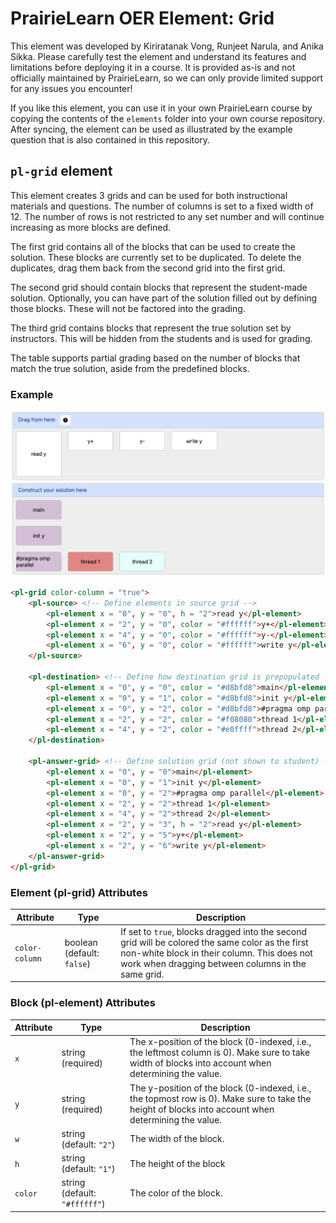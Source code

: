 # PrairieLearn OER Element: Grid

This element was developed by Kiriratanak Vong, Runjeet Narula, and Anika Sikka. Please carefully test the element and understand its features and limitations before deploying it in a course. It is provided as-is and not officially maintained by PrairieLearn, so we can only provide limited support for any issues you encounter!

If you like this element, you can use it in your own PrairieLearn course by copying the contents of the `elements` folder into your own course repository. After syncing, the element can be used as illustrated by the example question that is also contained in this repository.

## `pl-grid` element

This element creates 3 grids and can be used for both instructional materials and questions. The number of columns is set to a fixed width of 12. The number of rows is not restricted to any set number and will continue increasing as more blocks are defined. 

The first grid contains all of the blocks that can be used to create the solution. These blocks are currently set to be duplicated. To delete the duplicates, drag them back from the second grid into the first grid.

The second grid should contain blocks that represent the student-made solution. Optionally, you can have part of the solution filled out by defining those blocks. These will not be factored into the grading.

The third grid contains blocks that represent the true solution set by instructors. This will be hidden from the students and is used for grading. 

The table supports partial grading based on the number of blocks that match the true solution, aside from the predefined blocks.

### Example

![Screenshot 2025-05-05 at 2.21.45 PM.png](PrairieLearn%20OER%20Element%20Grid%201e6f365af52380d386c4f7f64dbf48e1/Screenshot_2025-05-05_at_2.21.45_PM.png)

```html
<pl-grid color-column = "true">
    <pl-source> <!-- Define elements in source grid -->
        <pl-element x = "0", y = "0", h = "2">read y</pl-element>
        <pl-element x = "2", y = "0", color = "#ffffff">y+</pl-element>
        <pl-element x = "4", y = "0", color = "#ffffff">y-</pl-element>
        <pl-element x = "6", y = "0", color = "#ffffff">write y</pl-element>
    </pl-source>

    <pl-destination> <!-- Define how destination grid is prepopulated -->
        <pl-element x = "0", y = "0", color = "#d8bfd8">main</pl-element>
        <pl-element x = "0", y = "1", color = "#d8bfd8">init y</pl-element>
        <pl-element x = "0", y = "2", color = "#d8bfd8">#pragma omp parallel</pl-element>
        <pl-element x = "2", y = "2", color = "#f08080">thread 1</pl-element>
        <pl-element x = "4", y = "2", color = "#e0ffff">thread 2</pl-element>
    </pl-destination>
    
    <pl-answer-grid> <!-- Define solution grid (not shown to student) -->
        <pl-element x = "0", y = "0">main</pl-element>
        <pl-element x = "0", y = "1">init y</pl-element>
        <pl-element x = "0", y = "2">#pragma omp parallel</pl-element>
        <pl-element x = "2", y = "2">thread 1</pl-element>
        <pl-element x = "4", y = "2">thread 2</pl-element>
        <pl-element x = "2", y = "3", h = "2">read y</pl-element>
        <pl-element x = "2", y = "5">y+</pl-element>
        <pl-element x = "2", y = "6">write y</pl-element>
    </pl-answer-grid>
</pl-grid>
```

### Element (pl-grid) Attributes

| Attribute | Type | Description |
| --- | --- | --- |
| `color-column` | boolean (default: `false`) | If set to `true`, blocks dragged into the second grid will be colored the same color as the first non-white block in their column. This does not work when dragging between columns in the same grid.  |

### Block (pl-element) Attributes

| Attribute | Type | Description |
| --- | --- | --- |
| `x` | string (required) | The x-position of the block (0-indexed, i.e., the leftmost column is 0). Make sure to take width of blocks into account when determining the value. |
| `y` | string (required) | The y-position of the block (0-indexed, i.e., the topmost row is 0). Make sure to take the height of blocks into account when determining the value. |
| `w` | string (default: `"2"`) | The width of the block. |
| `h` | string (default: `"1"`) | The height of the block |
| `color` | string (default: `"#ffffff"`) | The color of the block. |